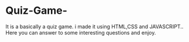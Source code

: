 # Quiz-Game-
It is a basically a quiz game.
i made it using HTML,CSS and JAVASCRIPT..
Here you can answer to some interesting questions and enjoy.

